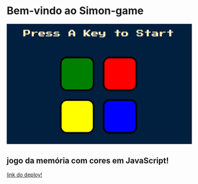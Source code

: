# Bem-vindo ao Simon-game

![simon game image](assets/simon-game.png)

## jogo da memória com cores em JavaScript!

[link do deploy!](https://simon-game-xi-ten.vercel.app/)
